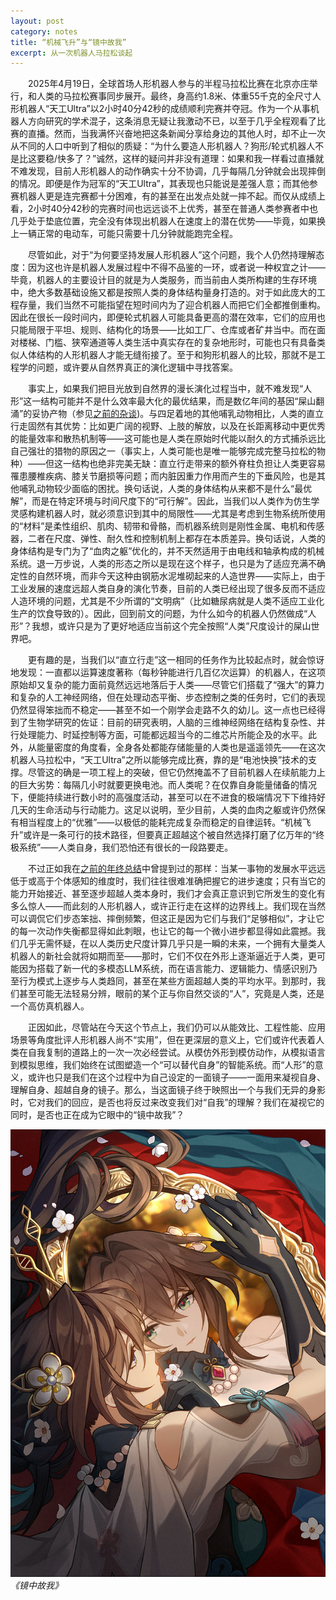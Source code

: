 ```yaml
---
layout: post
category: notes
title: “机械飞升”与“镜中故我”
excerpt: 从一次机器人马拉松谈起
---
```


&emsp;&emsp;2025年4月19日，全球首场人形机器人参与的半程马拉松比赛在北京亦庄举行，和人类的马拉松赛事同步展开。最终，身高约1.8米、体重55千克的全尺寸人形机器人“天工Ultra”以2小时40分42秒的成绩顺利完赛并夺冠。作为一个从事机器人方向研究的学术混子，这条消息无疑让我激动不已，以至于几乎全程观看了比赛的直播。然而，当我满怀兴奋地把这条新闻分享给身边的其他人时，却不止一次从不同的人口中听到了相似的质疑：“为什么要造人形机器人？狗形/轮式机器人不是比这要稳/快多了？”诚然，这样的疑问并非没有道理：如果和我一样看过直播就不难发现，目前人形机器人的动作确实十分不协调，几乎每隔几分钟就会出现摔倒的情况。即便是作为冠军的“天工Ultra”，其表现也只能说是差强人意；而其他参赛机器人更是连完赛都十分困难，有的甚至在出发点处就一摔不起。而仅从成绩上看，2小时40分42秒的完赛时间也远远谈不上优秀，甚至在普通人类参赛者中也几乎处于垫底位置，完全没有体现出机器人在速度上的潜在优势——毕竟，如果换上一辆正常的电动车，可能只需要十几分钟就能跑完全程。

&emsp;&emsp;尽管如此，对于“为何要坚持发展人形机器人”这个问题，我个人仍然持理解态度：因为这也许是机器人发展过程中不得不品鉴的一环，或者说一种权宜之计——毕竟，机器人的主要设计目的就是为人类服务，而当前由人类所构建的生存环境中，绝大多数基础设施又都是按照人类的身体结构量身打造的。对于如此庞大的工程存量，我们当然不可能指望在短时间内为了迎合机器人而把它们全都推倒重构。因此在很长一段时间内，即便轮式机器人可能具备更高的潜在效率，它们的应用也只能局限于平坦、规则、结构化的场景——比如工厂、仓库或者矿井当中。而在面对楼梯、门槛、狭窄通道等人类生活中真实存在的复杂地形时，可能也只有具备类似人体结构的人形机器人才能无缝衔接了。至于和狗形机器人的比较，那就不是工程学的问题，或许要从自然界真正的演化逻辑中寻找答案。

&emsp;&emsp;事实上，如果我们把目光放到自然界的漫长演化过程当中，就不难发现“人形”这一结构可能并不是什么效率最大化的最优结果，而是数亿年间的基因“屎山翻涌”的妥协产物（参见[之前的杂谈](./生命的底层逻辑与演化规律浅谈))。与四足着地的其他哺乳动物相比，人类的直立行走固然有其优势：比如更广阔的视野、上肢的解放，以及在长距离移动中更优秀的能量效率和散热机制等——这可能也是人类在原始时代能以耐久的方式捕杀远比自己强壮的猎物的原因之一（事实上，人类可能也是唯一能够完成完整马拉松的物种）——但这一结构也绝非完美无缺：直立行走带来的额外脊柱负担让人类更容易罹患腰椎疾病、膝关节磨损等问题；而内脏因重力作用而产生的下垂风险，也是其他哺乳动物较少面临的困扰。换句话说，人类的身体结构从来都不是什么“最优解”，而是在特定环境与时间尺度下的“可行解”。因此，当我们以人类作为仿生学灵感构建机器人时，就必须意识到其中的局限性——尤其是考虑到生物系统所使用的“材料”是柔性组织、肌肉、韧带和骨骼，而机器系统则是刚性金属、电机和传感器，二者在尺度、弹性、耐久性和控制机制上都存在本质差异。换句话说，人类的身体结构是专门为了“血肉之躯”优化的，并不天然适用于由电线和轴承构成的机械系统。退一万步说，人类的形态之所以是现在这个样子，也只是为了适应充满不确定性的自然环境，而非今天这种由钢筋水泥堆砌起来的人造世界——实际上，由于工业发展的速度远超人类自身的演化节奏，目前的人类已经出现了很多反而不适应人造环境的问题，尤其是不少所谓的“文明病”（比如糖尿病就是人类不适应工业化生产的饮食导致的）。因此，回到前文的问题，为什么如今的机器人仍然做成“人形”？我想，或许只是为了更好地适应当前这个完全按照“人类”尺度设计的屎山世界吧。

&emsp;&emsp;更有趣的是，当我们以“直立行走”这一相同的任务作为比较起点时，就会惊讶地发现：一直都以运算速度著称（每秒钟能进行几百亿次运算）的机器人，在这项原始却又复杂的能力面前竟然远远地落后于人类——尽管它们搭载了“强大”的算力和复杂的人工神经网络，但在处理动态平衡、步态控制之类的任务时，它们的表现仍然显得笨拙而不稳定——甚至不如一个刚学会走路不久的幼儿。这一点也已经得到了生物学研究的佐证：目前的研究表明，人脑的三维神经网络在结构复杂性、并行处理能力、时延控制等方面，可能都远超当今的二维芯片所能企及的水平。此外，从能量密度的角度看，全身各处都能存储能量的人类也是遥遥领先——在这次机器人马拉松中，“天工Ultra”之所以能够完成比赛，靠的是“电池快换”技术的支撑。尽管这的确是一项工程上的突破，但它仍然掩盖不了目前机器人在续航能力上的巨大劣势：每隔几小时就要更换电池。而人类呢？在仅靠自身能量储备的情况下，便能持续进行数小时的高强度活动，甚至可以在不进食的极端情况下下维持好几天的生命活动与行动能力。这足以说明，至少目前，人类的血肉之躯或许仍然保有相当程度上的“优雅”——以极低的能耗完成复杂而稳定的自律运转。“机械飞升”或许是一条可行的技术路径，但要真正超越这个被自然选择打磨了亿万年的“终极系统”——人类自身，我们恐怕还有很长的一段路要走。

&emsp;&emsp;不过正如我在[之前的年终总结](../diaries/2023年终回顾-番外篇)中曾提到过的那样：当某一事物的发展水平远远低于或高于个体感知的维度时，我们往往很难准确把握它的进步速度；只有当它的能力开始接近、甚至逐步超越人类本身时，我们才会真正意识到它所发生的变化有多么惊人——而此刻的人形机器人，或许正行走在这样的边界线上。我们现在当然可以调侃它们步态笨拙、摔倒频繁，但这正是因为它们与我们“足够相似”，才让它的每一次动作失衡都显得如此刺眼，也让它的每一个微小进步都显得如此震撼。我们几乎无需怀疑，在以人类历史尺度计算几乎只是一瞬的未来，一个拥有大量类人机器人的新社会就将如期而至——那时，它们不仅在外形上逐渐逼近于人类，更可能因为搭载了新一代的多模态LLM系统，而在语言能力、逻辑能力、情感识别乃至行为模式上逐步与人类趋同，甚至在某些方面超越人类的平均水平。到那时，我们甚至可能无法轻易分辨，眼前的某个正与你自然交谈的“人”，究竟是人类，还是一个高仿真机器人。

&emsp;&emsp;正因如此，尽管站在今天这个节点上，我们仍可以从能效比、工程性能、应用场景等角度批评人形机器人尚不“实用”，但在更深层的意义上，它们或许代表着人类在自我复制的道路上的一次一次必经尝试。从模仿外形到模仿动作，从模拟语言到模拟思维，我们始终在试图塑造一个“可以替代自身”的智能系统。而“人形”的意义，或许也只是我们在这个过程中为自己设定的一面镜子——一面用来凝视自身、理解自身、超越自身的镜子。那么，当这面镜子终于映照出一个与我们无异的身影时，它对我们的回应，是否也将反过来改变我们对“自我”的理解？我们在凝视它的同时，是否也正在成为它眼中的“镜中故我”？

![](/assets/images/notes/20250421_1.png)\
*《镜中故我》*

